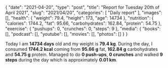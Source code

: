 {
    "date": "2021-04-20",
    "type": "post",
    "title": "Report for Tuesday 20th of April 2021",
    "slug": "2021\/04\/20",
    "categories": [
        "Daily report"
    ],
    "images": [],
    "health": {
        "weight": 79.4,
        "height": 173,
        "age": 14734
    },
    "nutrition": {
        "calories": 1744.2,
        "fat": 95.66,
        "carbohydrates": 162.84,
        "protein": 54.75
    },
    "exercise": {
        "pushups": 0,
        "crunches": 0,
        "steps": 9
    },
    "media": {
        "books": [],
        "podcast": [],
        "youtube": [],
        "movies": [],
        "photos": []
    }
}

Today I am <strong>14734 days</strong> old and my weight is <strong>79.4 kg</strong>. During the day, I consumed <strong>1744.2 kcal</strong> coming from <strong>95.66 g</strong> fat, <strong>162.84 g</strong> carbohydrates and <strong>54.75 g</strong> protein. Managed to do <strong>0 push-ups</strong>, <strong>0 crunches</strong> and walked <strong>9 steps</strong> during the day which is approximately <strong>0.01 km</strong>.